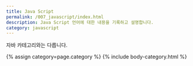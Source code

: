 ```yaml
---
title: Java Script
permalink: /007_javascript/index.html
description: Java Script 언어에 대한 내용을 기록하고 설명합니다.
category: javascript
---
```

자바 카테고리와는 다릅니다. 


{% assign category=page.category %}
{% include body-category.html %}